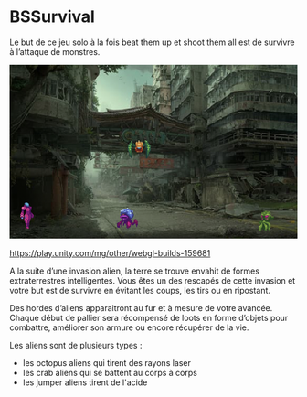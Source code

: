 # BSSurvival

Le but de ce jeu solo à la fois beat them up et shoot them all est de survivre à l’attaque de monstres. 

![BSSurvival](Assets/Scenes/BSSurvival.png)

https://play.unity.com/mg/other/webgl-builds-159681

A la suite d’une invasion alien, la terre se trouve envahit de formes extraterrestres intelligentes. 
Vous êtes un des rescapés de cette invasion et votre but est de survivre en évitant les coups, les tirs ou en ripostant. 

Des hordes d’aliens apparaitront au fur et à mesure de votre avancée. 
Chaque début de pallier sera récompensé de loots en forme d’objets pour combattre, améliorer son armure ou encore récupérer de la vie. 

Les aliens sont de plusieurs types : 
- les octopus aliens qui tirent des rayons laser
- les crab aliens qui se battent au corps à corps 
- les jumper aliens tirent de l'acide

